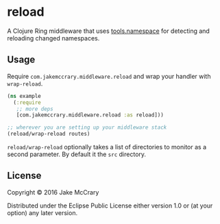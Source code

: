# reload

A Clojure Ring middleware that uses
[tools.namespace](https://github.com/clojure/tools.namespace) for
detecting and reloading changed namespaces.

## Usage

Require `com.jakemccrary.middleware.reload` and wrap your handler with `wrap-reload`.

```clojure
(ns example
  (:require
   ;; more deps
   [com.jakemccrary.middleware.reload :as reload]))

;; wherever you are setting up your middleware stack
(reload/wrap-reload routes)
```

`reload/wrap-reload` optionally takes a list of directories to monitor
as a second parameter. By default it the `src` directory.

## License

Copyright © 2016 Jake McCrary

Distributed under the Eclipse Public License either version 1.0 or (at
your option) any later version.
